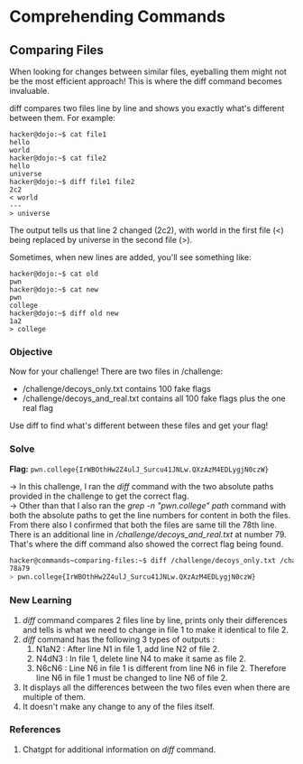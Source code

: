 # Comprehending Commands 

## Comparing Files
When looking for changes between similar files, eyeballing them might not be the most efficient approach! This is where the diff command becomes invaluable.

diff compares two files line by line and shows you exactly what's different between them. For example:

```
hacker@dojo:~$ cat file1
hello
world
hacker@dojo:~$ cat file2
hello
universe
hacker@dojo:~$ diff file1 file2
2c2
< world
---
> universe
```

The output tells us that line 2 changed (2c2), with world in the first file (<) being replaced by universe in the second file (>).

Sometimes, when new lines are added, you'll see something like:

```
hacker@dojo:~$ cat old
pwn
hacker@dojo:~$ cat new
pwn
college
hacker@dojo:~$ diff old new
1a2
> college
```

### Objective
Now for your challenge! There are two files in /challenge:

- /challenge/decoys_only.txt contains 100 fake flags
- /challenge/decoys_and_real.txt contains all 100 fake flags plus the one real flag

Use diff to find what's different between these files and get your flag!

### Solve
**Flag:** `pwn.college{IrWBOthHw2Z4ulJ_Surcu41JNLw.QXzAzM4EDLygjN0czW}`

-> In this challenge, I ran the *diff* command with the two absolute paths provided in the challenge to get the correct flag.  
-> Other than that I also ran the *grep -n "pwn.college" path* command with both the absolute paths to get the line numbers for content in both the files. From there also I confirmed that both the files are same till the 78th line. There is an additional line in */challenge/decoys_and_real.txt* at number 79. That's where the diff command also showed the correct flag being found. 

```bash
hacker@commands~comparing-files:~$ diff /challenge/decoys_only.txt /challenge/decoys_and_real.txt
78a79
> pwn.college{IrWBOthHw2Z4ulJ_Surcu41JNLw.QXzAzM4EDLygjN0czW}
```

### New Learning
1. *diff* command compares 2 files line by line, prints only their differences and tells is what we need to change in file 1 to make it identical to file 2.  
2. *diff* command has the following 3 types of outputs :  
   1. N1aN2 : After line N1 in file 1, add line N2 of file 2.  
   2. N4dN3 : In file 1, delete line N4 to make it same as file 2.  
   3. N6cN6 : Line N6 in file 1 is different from line N6 in file 2. Therefore line N6 in file 1 must be changed to line N6 of file 2.  
3. It displays all the differences between the two files even when there are multiple of them. 
4. It doesn't make any change to any of the files itself.

### References
1. Chatgpt for additional information on *diff* command.
